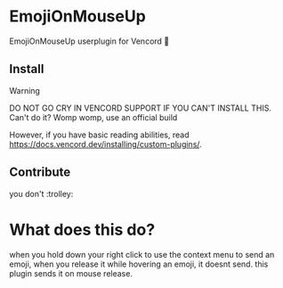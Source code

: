 # EmojiOnMouseUp

EmojiOnMouseUp userplugin for Vencord 🚀

## Install

> [!WARNING]
> DO NOT GO CRY IN VENCORD SUPPORT IF YOU CAN'T INSTALL THIS. Can't do it? Womp womp, use an official build

However, if you have basic reading abilities, read https://docs.vencord.dev/installing/custom-plugins/.

## Contribute

you don't :trolley:

# What does this do?

when you hold down your right click to use the context menu to send an emoji, when you release it while hovering an emoji, it doesnt send. this plugin sends it on mouse release.
